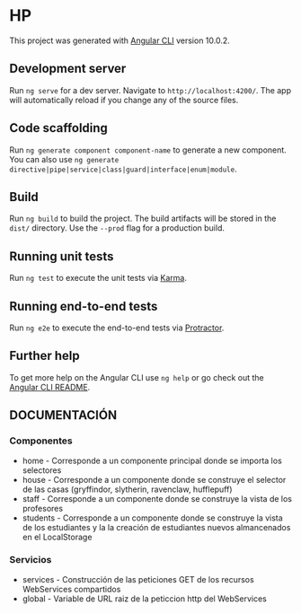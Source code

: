 # HP

This project was generated with [Angular CLI](https://github.com/angular/angular-cli) version 10.0.2.

## Development server

Run `ng serve` for a dev server. Navigate to `http://localhost:4200/`. The app will automatically reload if you change any of the source files.

## Code scaffolding

Run `ng generate component component-name` to generate a new component. You can also use `ng generate directive|pipe|service|class|guard|interface|enum|module`.

## Build

Run `ng build` to build the project. The build artifacts will be stored in the `dist/` directory. Use the `--prod` flag for a production build.

## Running unit tests

Run `ng test` to execute the unit tests via [Karma](https://karma-runner.github.io).

## Running end-to-end tests

Run `ng e2e` to execute the end-to-end tests via [Protractor](http://www.protractortest.org/).

## Further help

To get more help on the Angular CLI use `ng help` or go check out the [Angular CLI README](https://github.com/angular/angular-cli/blob/master/README.md).

## DOCUMENTACIÓN

### Componentes

* home - Corresponde a un componente principal donde se importa los selectores
* house - Corresponde a un componente donde se construye el selector de las casas (gryffindor, slytherin, ravenclaw, hufflepuff)
* staff - Corresponde a un componente donde se construye la vista de los profesores
* students - Corresponde a un componente donde se construye la vista de los estudiantes y la la creación de estudiantes nuevos almancenados en el LocalStorage

### Servicios

* services - Construcción de las peticiones GET de los recursos WebServices compartidos
* global - Variable de URL raiz de la peticcion http del WebServices
